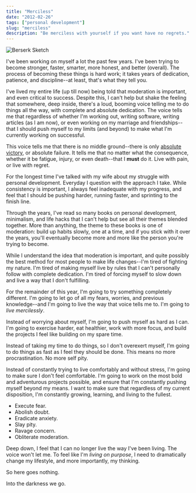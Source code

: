 ```yaml
---
title: "Merciless"
date: "2012-02-26"
tags: ["personal development"]
slug: "merciless"
description: "Be merciless with yourself if you want have no regrets."
---
```



![Berserk Sketch][]


I've been working on myself a lot the past few years.  I've been trying to
become stronger, faster, smarter, more honest, and better (overall).  The
process of becoming these things is hard work; it takes years of dedication,
patience, and discipline--at least, that's what they tell you.

I've lived my entire life (up till now) being told that moderation is
important, and even critical to success.  Despite this, I can't help but shake
the feeling that somewhere, deep inside, there's a loud, booming voice telling
me to do things all the way, with complete and absolute dedication.  The voice
tells me that regardless of whether I'm working out, writing software, writing
articles (as I am now), or even working on my marriage and friendships--that I
should push myself to my limits (and beyond) to make what I'm currently working
on successful.

This voice tells me that there is no middle ground--there is only
[absolute victory][], or absolute failure.  It tells me that no matter what the
consequence, whether it be fatigue, injury, or even death--that I **must** do
it.  Live with pain, or live with regret.

For the longest time I've talked with my wife about my struggle with personal
development.  Everyday I question with the approach I take.  While consistency
is important, I always feel inadequate with my progress, and feel that I should
be pushing harder, running faster, and sprinting to the finish line.

Through the years, I've read so many books on personal development, minimalism,
and life hacks that I can't help but see all their themes blended together.
More than anything, the theme to these books is one of moderation: build up
habits slowly, one at a time, and if you stick with it over the years, you'll
eventually become more and more like the person you're trying to become.

While I understand the idea that moderation is important, and quite possibly
the best method for most people to make life changes--I'm tired of fighting my
nature.  I'm tired of making myself live by rules that I can't personally
follow with complete dedication.  I'm tired of forcing myself to slow down and
live a way that I don't fulfilling.

For the remainder of this year, I'm going to try something completely
different.  I'm going to let go of all my fears, worries, and previous
knowledge--and I'm going to live the way that voice tells me to.  I'm going to
*live mercilessly*.

Instead of worrying about myself, I'm going to push myself as hard as I can.
I'm going to exercise harder, eat healthier, work with more focus, and build
the projects I feel like building on my spare time.

Instead of taking my time to do things, so I don't overexert myself, I'm going
to do things as fast as I feel they should be done.  This means no more
procrastination.  No more self pity. 

Instead of constantly trying to live comfortably and without stress, I'm going
to make sure I don't feel comfortable.  I'm going to work on the most bold and
adventurous projects possible, and ensure that I'm constantly pushing myself
beyond my means.  I want to make sure that regardless of my current
disposition, I'm constantly growing, learning, and living to the fullest.

-   Execute fear.
-   Abolish doubt.
-   Eradicate anxiety.
-   Slay pity.
-   Ravage concern.
-   Obliterate moderation.

Deep down, I feel that I can no longer live the way I've been living.  The
voice won't let me.  To feel like I'm *living on purpose*, I need to
dramatically change my lifestyle, and more importantly, my thinking.

So here goes nothing.

Into the darkness we go.


  [Berserk Sketch]: /static/blog/images/2012/berserk-sketch.png "Berserk Sketch"
  [absolute victory]: {filename}/articles/2011/absolute-victory.md "Absolute Victory"
